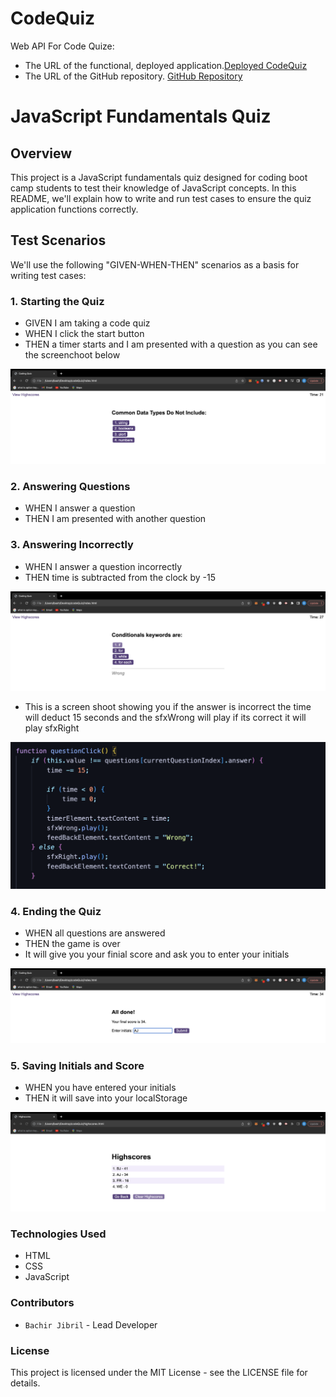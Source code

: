# CodeQuiz
Web API For Code Quize:
- The URL of the functional, deployed application.[Deployed CodeQuiz](https://b-jibril.github.io/codeQuiz/)
- The URL of the GitHub repository. [GitHub Repository](https://github.com/B-jibril/codeQuiz)


# JavaScript Fundamentals Quiz

## Overview
This project is a JavaScript fundamentals quiz designed for coding boot camp students to test their knowledge of JavaScript concepts. In this README, we'll explain how to write and run test cases to ensure the quiz application functions correctly.

## Test Scenarios
We'll use the following "GIVEN-WHEN-THEN" scenarios as a basis for writing test cases:

### 1. Starting the Quiz
- GIVEN I am taking a code quiz
- WHEN I click the start button
- THEN a timer starts and I am presented with a question as you can see the screenchoot below 


![the timer starts and it presents a question ](/assets/img/quizStarter.png)


### 2. Answering Questions
- WHEN I answer a question
- THEN I am presented with another question


### 3. Answering Incorrectly
- WHEN I answer a question incorrectly
- THEN time is subtracted from the clock by -15

![presents the answer is wrong ](/assets/img/incorrectAnswer.png)

- This is a screen shoot showing you if the answer is incorrect the time will deduct 15 seconds and the sfxWrong will play if its correct it will play sfxRight

![the code  ](/assets/img/questionClickFunction.png)



### 4. Ending the Quiz
- WHEN all questions are answered
- THEN the game is over
- It will give you your finial score and ask you to enter your initials 

![end Quiz ](/assets/img/enterInitials.png)


### 5. Saving Initials and Score
- WHEN you have entered your initials 
- THEN it will save into your localStorage 

![end Quiz ](/assets/img/localStorage.png)

### Technologies Used
- HTML
- CSS
- JavaScript

### Contributors

- `Bachir Jibril` - Lead Developer

### License
This project is licensed under the MIT License - see the LICENSE file for details.

